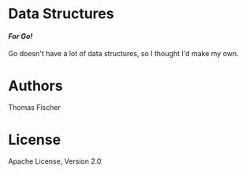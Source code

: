 # Data Structures
#### *For Go!*

Go doesn't have a lot of data structures, so I thought I'd make my own.

# Authors

Thomas Fischer

# License

Apache License, Version 2.0